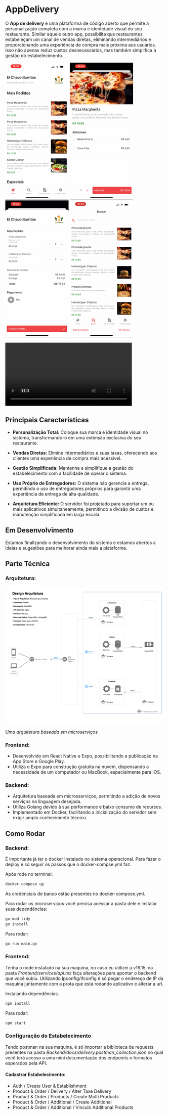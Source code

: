 # AppDelivery

O **App de delivery** é uma plataforma de código aberto que permite a personalização completa com a marca e identidade visual do seu restaurante. Similar aquele outro app, possibilita que restaurantes estabeleçam um canal de vendas diretas, eliminando intermediários e proporcionando uma experiência de compra mais próxima aos usuários. Isso não apenas reduz custos desnecessários, mas também simplifica a gestão do estabelecimento.

<img src="./Arquitetura/IMG_9734.PNG" alt="IMG1" width="200"></img>
<img src="./Arquitetura/IMG_9735.PNG" alt="IMG2" width="200"></img>
<img src="./Arquitetura/IMG_9736.PNG" alt="IMG3" width="200"></img>
<img src="./Arquitetura/IMG_9737.PNG" alt="IMG4" width="200"></img>

<video src="./Arquitetura/video1.mp4" alt="IMG3" width="400" > </video>

## Principais Características

- **Personalização Total:** Coloque sua marca e identidade visual no sistema, transformando-o em uma extensão exclusiva do seu restaurante.
- **Vendas Diretas:** Elimine intermediários e suas taxas, oferecendo aos clientes uma experiência de compra mais acessível.

- **Gestão Simplificada:** Mantenha e simplifique a gestão do estabelecimento com a facilidade de operar o sistema.

- **Uso Próprio de Entregadores:** O sistema não gerencia a entrega, permitindo o uso de entregadores próprios para garantir uma experiência de entrega de alta qualidade.

- **Arquitetura Eficiente:** O servidor foi projetado para suportar um ou mais aplicativos simultaneamente, permitindo a divisão de custos e manutenção simplificada em larga escala.

## Em Desenvolvimento

Estamos finalizando o desenvolvimento do sistema e estamos abertos a ideias e sugestões para melhorar ainda mais a plataforma.

## Parte Técnica

### Arquitetura:

![image info](./Arquitetura/Diagrama%20de%20Arquitetura-5.drawio.png)

_Uma arquitetura baseada em microserviços_

### Frontend:

- Desenvolvido em React Native e Expo, possibilitando a publicação na App Store e Google Play.
- Utiliza o Expo para construção gratuita na nuvem, dispensando a necessidade de um computador ou MacBook, especialmente para iOS.

### Backend:

- Arquitetura baseada em microsserviços, permitindo a adição de novos serviços na linguagem desejada.
- Utiliza Golang devido à sua performance e baixo consumo de recursos.
- Implementado em Docker, facilitando a inicialização do servidor sem exigir amplo conhecimento técnico.

## Como Rodar

### Backend:

É importante já ter o docker instalado no sistema operacional. Para fazer o deploy é só seguir os passos que o docker-compse.yml faz.

Após rode no terminal:

```bash
docker compose up
```

As credenciais de banco estão presentes no docker-compose.yml.

Para rodar os microserviços você precisa acessar a pasta dele e instalar suas dependências:

```bash
go mod tidy
go install
```

Para rodar:

```bash
go run main.go
```

### Frontend:

Tenha o node instalado na sua maquina, no caso eu utilizei a v16.15. na pasta _Frontend/services/api.tsx_ faça alterações para apontar o backend que você subiu. Utilizando Ipconfig/Ifconfig é só pegar o endereço de IP da maquina juntamente com a prota que está rodando aplicativo e alterar a url.

Instalando dependências.

```bash
npm install
```

Para rodar:

```bash
npm start
```

### Configuração do Estabelecimento

Tendo postman na sua maquina, é só importar a biblioteca de requests presentes na pasta _Backend/docs/delivery.postman_collection.json_ no qual você terá acesso a uma mini documentação dos endpoints e formatos esperados pela API.

#### Cadastrar Estabelecimento:

- Auth / Create User & Establishment
- Product & Order / Delivery / Alter Taxe Delivery
- Product & Order / Products / Create Multi Products
- Product & Order / Additional / Create Additional
- Product & Order / Additional / Vinculo Additional Products
